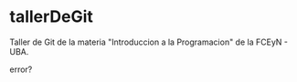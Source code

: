 # tallerDeGit

Taller de Git de la materia "Introduccion a la Programacion" de la FCEyN - UBA.

error?
